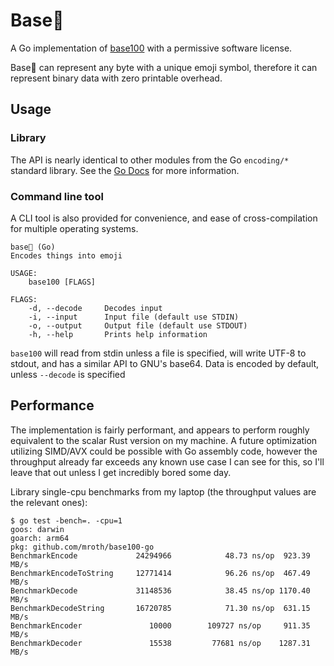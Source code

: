 # Base💯

A Go implementation of [base100](https://github.com/AdamNiederer/base100) with a
permissive software license.

Base💯 can represent any byte with a unique emoji symbol, therefore it can
represent binary data with zero printable overhead.

## Usage

### Library

The API is nearly identical to other modules from the Go `encoding/*` standard
library. See the [Go Docs](https://pkg.go.dev/github.com/mroth/base100-go) for
more information.

### Command line tool

A CLI tool is also provided for convenience, and ease of cross-compilation for
multiple operating systems.

    base💯 (Go)
    Encodes things into emoji

    USAGE:
        base100 [FLAGS]

    FLAGS:
        -d, --decode     Decodes input
        -i, --input      Input file (default use STDIN)
        -o, --output     Output file (default use STDOUT)
        -h, --help       Prints help information

`base100` will read from stdin unless a file is specified, will write UTF-8 to
stdout, and has a similar API to GNU's base64. Data is encoded by default,
unless `--decode` is specified

## Performance

The implementation is fairly performant, and appears to perform roughly
equivalent to the scalar Rust version on my machine. A future optimization
utilizing SIMD/AVX could be possible with Go assembly code, however the
throughput already far exceeds any known use case I can see for this, so I'll
leave that out unless I get incredibly bored some day.

Library single-cpu benchmarks from my laptop (the throughput values are the
relevant ones):
```
$ go test -bench=. -cpu=1
goos: darwin
goarch: arm64
pkg: github.com/mroth/base100-go
BenchmarkEncode         	24294966	        48.73 ns/op	 923.39 MB/s
BenchmarkEncodeToString 	12771414	        96.26 ns/op	 467.49 MB/s
BenchmarkDecode         	31148536	        38.45 ns/op	1170.40 MB/s
BenchmarkDecodeString   	16720785	        71.30 ns/op	 631.15 MB/s
BenchmarkEncoder        	   10000	    109727 ns/op	 911.35 MB/s
BenchmarkDecoder        	   15538	     77681 ns/op	1287.31 MB/s
```
